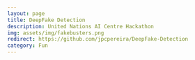 ```yaml
---
layout: page
title: DeepFake Detection
description: United Nations AI Centre Hackathon
img: assets/img/fakebusters.png
redirect: https://github.com/jpcpereira/DeepFake-Detection
category: Fun
---
```

